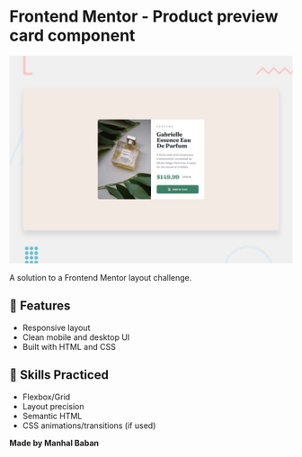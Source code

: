 # Frontend Mentor - Product preview card component

![Design preview for the Product preview card component coding challenge](./design/desktop-preview.jpg)

A solution to a Frontend Mentor layout challenge.

## 📱 Features

- Responsive layout
- Clean mobile and desktop UI
- Built with HTML and CSS

## 🧠 Skills Practiced

- Flexbox/Grid
- Layout precision
- Semantic HTML
- CSS animations/transitions (if used)

**Made by Manhal Baban**
